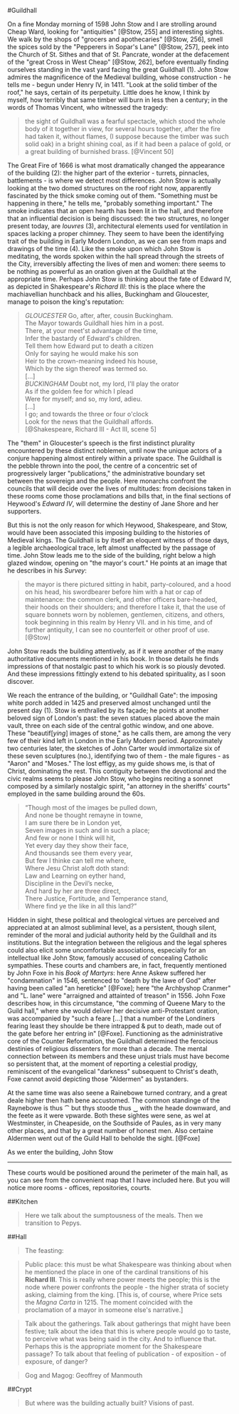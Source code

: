 #Guildhall

On a fine Monday morning of 1598 John Stow and I are strolling around Cheap Ward, looking for "antiquities" [@Stow, 255] and interesting sights. We walk by the shops of "grocers and apothecaries" [@Stow, 256], smell the spices sold by the "Pepperers in Sopar's Lane" [@Stow, 257], peek into the Church of St. Sithes and that of St. Pancrate, wonder at the defacement of the "great Cross in West Cheap" [@Stow, 262], before eventually finding ourselves standing in the vast yard facing the great Guildhall (1). John Stow admires the magnificence of the Medieval building, whose construction - he tells me - begun under Henry IV, in 1411. "Look at the solid timber of the roof," he says, certain of its perpetuity. Little does he know, I think by myself, how terribly that same timber will burn in less then a century; in the words of Thomas Vincent, who witnessed the tragedy:

> the sight of Guildhall was a fearful spectacle, which stood the whole body of it together in view, for several hours together, after the fire had taken it, without flames, (I suppose because the timber was such solid oak) in a bright shining coal, as if it had been a palace of gold, or a great building of burnished brass. [@Vincent 50]

The Great Fire of 1666 is what most dramatically changed the appearance of the building (2): the higher part of the exterior - turrets, pinnacles, battlements - is where we detect most differences. John Stow is actually looking at the two domed structures on the roof right now, apparently fascinated by the thick smoke coming out of them. "Something must be happening in there," he tells me, "probably something important." The smoke indicates that an open hearth has been lit in the hall, and therefore that an influential decision is being discussed: the two structures, no longer present today, are _louvres_ (3), architectural elements used for ventilation in spaces lacking a proper chimney. They seem to have been the identifying trait of the building in Early Modern London, as we can see from maps and drawings of the time (4). Like the smoke upon which John Stow is meditating, the words spoken within the hall spread through the streets of the City, irreversibly affecting the lives of men and women: there seems to be nothing as powerful as an oration given at the Guildhall at the appropriate time. Perhaps John Stow is thinking about the fate of Edward IV, as depicted in Shakespeare's _Richard III_: this is the place where the machiavellian hunchback and his allies, Buckingham and Gloucester, manage to poison the king's reputation:

> _GLOUCESTER_ Go, after, after, cousin Buckingham.  
The Mayor towards Guildhall hies him in a post.  
There, at your meet'st advantage of the time,  
Infer the bastardy of Edward's children.  
Tell them how Edward put to death a citizen  
Only for saying he would make his son  
Heir to the crown-meaning indeed his house,  
Which by the sign thereof was termed so.  
[...]  
_BUCKINGHAM_ Doubt not, my lord, I'll play the orator  
As if the golden fee for which I plead  
Were for myself; and so, my lord, adieu.  
[...]  
I go; and towards the three or four o'clock  
Look for the news that the Guildhall affords.  
> [@Shakespeare, Richard III - Act III, scene 5]

The "them" in Gloucester's speech is the first indistinct plurality encountered by these distinct noblemen, until now the unique actors of a conjure happening almost entirely within a private space. The Guildhall is the pebble thrown into the pool, the centre of a concentric set of progressively larger "publications," the administrative boundary set between the sovereign and the people. Here monarchs confront the councils that will decide over the lives of multitudes: from decisions taken in these rooms come those proclamations and bills that, in the final sections of Heywood's _Edward IV_, will determine the destiny of Jane Shore and her supporters.

But this is not the only reason for which Heywood, Shakespeare, and Stow, would have been associated this imposing building to the histories of Medieval kings. The Guildhall is by itself an eloquent witness of those days, a legible archaeological trace, left almost unaffected by the passage of time. John Stow leads me to the side of the building, right below a high glazed window, opening on "the mayor's court." He points at an image that he describes in his _Survey_: 

> the mayor is there pictured sitting in habit, party-coloured, and a hood on his head, his swordbearer before him with a hat or cap of maintenance: the common clerk, and other officers bare-headed, their hoods on their shoulders; and therefore I take it, that the use of square bonnets worn by noblemen, gentlemen, citizens, and others, took beginning in this realm by Henry VII. and in his time, and of further antiquity, I can see no counterfeit or other proof of use. [@Stow]

John Stow reads the building attentively, as if it were another of the many authoritative documents mentioned in his book. In those details he finds impressions of that nostalgic past to which his work is so piously devoted. And these impressions fittingly extend to his debated spirituality, as I soon discover.

We reach the entrance of the building, or "Guildhall Gate": the imposing white porch added in 1425 and preserved almost unchanged until the present day (1). Stow is enthralled by its façade; he points at another beloved sign of London's past: the seven statues placed above the main vault, three on each side of the central gothic window, and one above. These "beautif[_ying_] images of stone," as he calls them, are among the very few of their kind left in London in the Early Modern period. Approximately two centuries later, the sketches of John Carter would immortalize six of these seven sculptures (no.), identifying two of them - the male figures - as "Aaron" and "Moses." The lost effigy, as my guide shows me, is that of Christ, dominating the rest. This contiguity between the devotional and the civic realms seems to please John Stow, who begins reciting a sonnet composed by a similarly nostalgic spirit, "an attorney in the sheriffs' courts" employed in the same building around the 60s.

> “Though most of the images be pulled down,  
> And none be thought remayne in towne,  
> I am sure there be in London yet,  
> Seven images in such and in such a place;  
> And few or none I think will hit,  
> Yet every day they show their face,  
> And thousands see them every year,  
> But few I thinke can tell me where,  
> Where Jesu Christ aloft doth stand:  
> Law and Learning on eyther hand,  
> Discipline in the Devil’s necke,  
> And hard by her are three direct,  
> There Justice, Fortitude, and Temperance stand,  
> Where find ye the like in all this land?”  

Hidden in sight, these political and theological virtues are perceived and appreciated at an almost subliminal level, as a persistent, though silent, reminder of the moral and judicial authority held by the Guildhall and its institutions. But the integration between the religious and the legal spheres could also elicit some uncomfortable associations, especially for an intellectual like John Stow, famously accused of concealing Catholic sympathies. These courts and chambers are, in fact, frequently mentioned by John Foxe in his _Book of Martyrs_: here Anne Askew suffered her "condamnation" in 1546, sentenced to "death by the lawe of God" after having been called "an hereticke" [@Foxe]; here "the Archbyshop Cranmer" and "L. Iane" were "arraigned and attainted of treason" in 1556. John Foxe describes how, in this circumstance, "the comming of Queene Mary to the Guild hall," where she would deliver her decisive anti-Protestant oration, was accompanied by "such a feare [...] that a number of the Londiners fearing least they shoulde be there intrapped & put to death, made out of the gate before her entring in" [@Foxe]. Functioning as the administrative core of the Counter Reformation, the Guildhall determined the ferocious destinies of religious dissenters for more than a decade. The mental connection between its members and these unjust trials must have become so persistent that, at the moment of reporting a celestial prodigy, reminiscent of the evangelical "darkness" subsequent to Christ's death, Foxe cannot avoid depicting those "Aldermen" as bystanders. 

At the same time was also seene a Rainebowe turned contrary, and a great deale higher then hath bene accustomed. The common standinge of the Raynebowe is thus ⁀ but thys stoode thus ‿ with the heade downward, and the feete as it were vpwarde. Both these sightes were sene, as wel at Westminster, in Cheapeside, on the Southside of Paules, as in very many other places, and that by a great number of honest men. Also certaine Aldermen went out of the Guild Hall to beholde the sight. [@Foxe]

As we enter the building, John Stow 

- - -

These courts would be positioned around the perimeter of the main hall, as you can see from the convenient map that I have included here. But you will notice more rooms - offices, repositories, courts.

##Kitchen

> Here we talk about the sumptousness of the meals. Then we transition to Pepys. 

##Hall

> The feasting: 

> Public place: this must be what Shakespeare was thinking about when he mentioned the place in one of the cardinal transitions of his __Richard III__. This is really where power meets the people; this is the node where power confronts the people - the higher strata of society asking, claiming from the king. [This is, of course, where Price sets the _Magna Carta_ in 1215. The moment coincided with the proclamation of a mayor in someone else's narrative.] 

> Talk about the gatherings. Talk about gatherings that might have been festive; talk about the idea that this is where people would go to taste, to perceive what was being said in the city. And to influence that. Perhaps this is the appropriate moment for the Shakespeare passage? To talk about that feeling of publication - of exposition - of exposure, of danger?

> Gog and Magog: Geoffrey of Manmouth

##Crypt

> But where was the building actually built? Visions of past.

